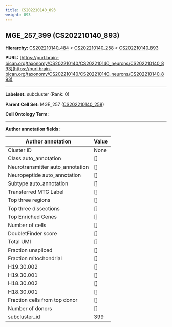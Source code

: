 ```yaml
---
title: CS202210140_893
weight: 893
---
```

## MGE_257_399 (CS202210140_893)
<b>Hierarchy: </b>
[CS202210140_484](../CS202210140_484) >
[CS202210140_258](../CS202210140_258) >
[CS202210140_893](../CS202210140_893)

**PURL:** [https://purl.brain-bican.org/taxonomy/CS202210140/CS202210140_neurons/CS202210140_893](https://purl.brain-bican.org/taxonomy/CS202210140/CS202210140_neurons/CS202210140_893)

---


**Labelset:** subcluster (Rank: 0)

**Parent Cell Set:** MGE_257 ([CS202210140_258](../CS202210140_258))



**Cell Ontology Term:** 

[MARKER GENES.]: #


---

[TRANSFERRED ANNOTATIONS.]: #


[AUTHOR ANNOTATION FIELDS.]: #


**Author annotation fields:**

| Author annotation | Value |
|-------------------|-------|
|Cluster ID|None|
|Class auto_annotation|[]|
|Neurotransmitter auto_annotation|[]|
|Neuropeptide auto_annotation|[]|
|Subtype auto_annotation|[]|
|Transferred MTG Label|[]|
|Top three regions|[]|
|Top three dissections|[]|
|Top Enriched Genes|[]|
|Number of cells|[]|
|DoubletFinder score|[]|
|Total UMI|[]|
|Fraction unspliced|[]|
|Fraction mitochondrial|[]|
|H19.30.002|[]|
|H19.30.001|[]|
|H18.30.002|[]|
|H18.30.001|[]|
|Fraction cells from top donor|[]|
|Number of donors|[]|
|subcluster_id|399|
